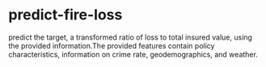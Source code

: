 predict-fire-loss
=================

predict the target, a transformed ratio of loss to total insured value, using the provided information.The provided features contain policy characteristics, information on crime rate, geodemographics, and weather.
